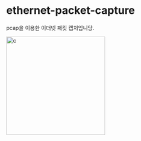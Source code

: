 # ethernet-packet-capture  

pcap을 이용한 이더넷 패킷 캡처입니당.  

<img width="262" alt="c" src="https://user-images.githubusercontent.com/85146195/126331643-36a107bb-e1f8-42db-90c6-425f3670b388.png">  

#


